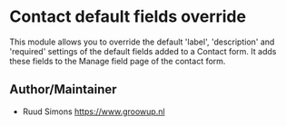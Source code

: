 Contact default fields override
===============================

This module allows you to override the default 'label', 'description' and
'required' settings of the default fields added to a Contact form. It adds
these fields to the Manage field page of the contact form.

Author/Maintainer
-----------------
- Ruud Simons <ruud at groowup DOT nl> https://www.groowup.nl